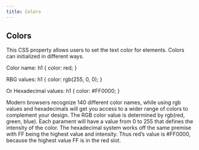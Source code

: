 ```yaml
---
title: Colors
---
```

## Colors

This CSS property allows users to set the text color for elements. Colors can initialized in different ways. 

Color name: 
h1 {
color: red; 
}

RBG values: 
h1 {
color: rgb(255, 0, 0);
}

Or Hexadecimal values: 
h1 {
color: #FF0000;
}

Modern browsers recognize 140 different color names, while using rgb values and hexadecimals will get you access to a wider range of colors to complement your design. The RGB color value is determined by rgb(red, green, blue). Each parament will have a value from 0 to 255 that defines the intensity of the color. The hexadecimal system works off the same premise with FF being the highest value and intensity. Thus red’s value is #FF0000, because the highest value FF is in the red slot. 

